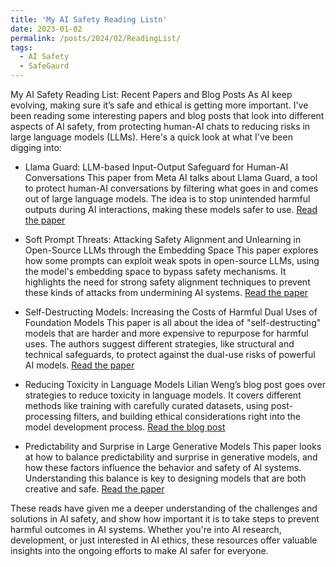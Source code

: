 ```yaml
---
title: 'My AI Safety Reading Listn'
date: 2023-01-02
permalink: /posts/2024/02/ReadingList/
tags:
  - AI Safety
  - SafeGaurd 
---
```


My AI Safety Reading List: Recent Papers and Blog Posts
As AI keep evolving, making sure it’s safe and ethical is getting more important. I've been reading some interesting papers and blog posts that look into different aspects of AI safety, from protecting human-AI chats to reducing risks in large language models (LLMs). Here's a quick look at what I've been digging into:

* Llama Guard: LLM-based Input-Output Safeguard for Human-AI Conversations
This paper from Meta AI talks about Llama Guard, a tool to protect human-AI conversations by filtering what goes in and comes out of large language models. The idea is to stop unintended harmful outputs during AI interactions, making these models safer to use.
[Read the paper](https://ai.meta.com/research/publications/llama-guard-llm-based-input-output-safeguard-for-human-ai-conversations/)

* Soft Prompt Threats: Attacking Safety Alignment and Unlearning in Open-Source LLMs through the Embedding Space
This paper explores how some prompts can exploit weak spots in open-source LLMs, using the model's embedding space to bypass safety mechanisms. It highlights the need for strong safety alignment techniques to prevent these kinds of attacks from undermining AI systems.
[Read the paper](https://arxiv.org/pdf/2402.09063)

* Self-Destructing Models: Increasing the Costs of Harmful Dual Uses of Foundation Models
This paper is all about the idea of "self-destructing" models that are harder and more expensive to repurpose for harmful uses. The authors suggest different strategies, like structural and technical safeguards, to protect against the dual-use risks of powerful AI models.
[Read the paper](https://arxiv.org/pdf/2211.14946)

* Reducing Toxicity in Language Models
Lilian Weng’s blog post goes over strategies to reduce toxicity in language models. It covers different methods like training with carefully curated datasets, using post-processing filters, and building ethical considerations right into the model development process.
[Read the blog post](https://lilianweng.github.io/posts/2021-03-21-lm-toxicity/)

* Predictability and Surprise in Large Generative Models
This paper looks at how to balance predictability and surprise in generative models, and how these factors influence the behavior and safety of AI systems. Understanding this balance is key to designing models that are both creative and safe.
[Read the paper](https://arxiv.org/abs/2202.07785)

These reads have given me a deeper understanding of the challenges and solutions in AI safety, and show how important it is to take steps to prevent harmful outcomes in AI systems. Whether you're into AI research, development, or just interested in AI ethics, these resources offer valuable insights into the ongoing efforts to make AI safer for everyone.
